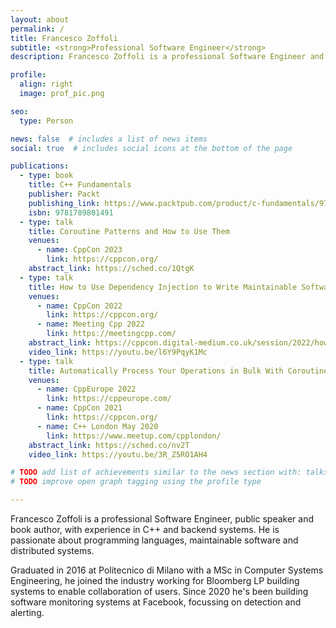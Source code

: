 ```yaml
---
layout: about
permalink: /
title: Francesco Zoffoli
subtitle: <strong>Professional Software Engineer</strong>
description: Francesco Zoffoli is a professional Software Engineer and book author, with experience in C++ and backend systems.

profile:
  align: right
  image: prof_pic.png

seo:
  type: Person

news: false  # includes a list of news items
social: true  # includes social icons at the bottom of the page

publications:
  - type: book
    title: C++ Fundamentals
    publisher: Packt
    publishing_link: https://www.packtpub.com/product/c-fundamentals/9781789801491
    isbn: 9781789801491
  - type: talk
    title: Coroutine Patterns and How to Use Them
    venues:
      - name: CppCon 2023
        link: https://cppcon.org/
    abstract_link: https://sched.co/1QtgK
  - type: talk
    title: How to Use Dependency Injection to Write Maintainable Software
    venues:
      - name: CppCon 2022
        link: https://cppcon.org/
      - name: Meeting Cpp 2022
        link: https://meetingcpp.com/
    abstract_link: https://cppcon.digital-medium.co.uk/session/2022/how-to-use-dependency-injection-to-write-maintainable-software/
    video_link: https://youtu.be/l6Y9PqyK1Mc
  - type: talk
    title: Automatically Process Your Operations in Bulk With Coroutines
    venues:
      - name: CppEurope 2022
        link: https://cppeurope.com/
      - name: CppCon 2021
        link: https://cppcon.org/
      - name: C++ London May 2020
        link: https://www.meetup.com/cpplondon/
    abstract_link: https://sched.co/nv2T
    video_link: https://youtu.be/3R_Z5RO1AH4

# TODO add list of achievements similar to the news section with: talks, employment, graduation, etc..
# TODO improve open graph tagging using the profile type

---
```


Francesco Zoffoli is a professional Software Engineer, public speaker and book author, with experience in C++ and backend systems.
He is passionate about programming languages, maintainable software and distributed systems.

Graduated in 2016 at Politecnico di Milano with a MSc in Computer Systems Engineering, he joined the industry working for Bloomberg LP building systems to enable collaboration of users.
Since 2020 he's been building software monitoring systems at Facebook, focussing on detection and alerting.

